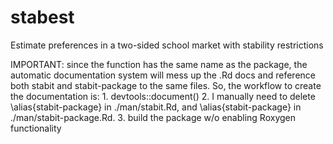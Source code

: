 # stabest
Estimate preferences in a two-sided school market with stability restrictions

IMPORTANT: since the function has the same name as the package, the automatic documentation system will mess up the .Rd docs and reference both stabit and stabit-package to the same files. So, the workflow to create the documentation is:
	1. devtools::document()
	2. I manually need to delete \alias{stabit-package} in ./man/stabit.Rd, and \alias{stabit-package} in ./man/stabit-package.Rd.
	3. build the package w/o enabling Roxygen functionality
